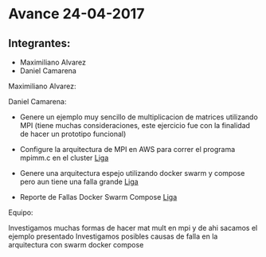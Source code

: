# Avance 24-04-2017

## Integrantes:

* Maximiliano Alvarez
* Daniel Camarena

Maximiliano Alvarez:

Daniel Camarena:
* Genere un ejemplo muy sencillo de multiplicacion de matrices utilizando MPI (tiene muchas consideraciones, este ejercicio fue con la finalidad de hacer un prototipo funcional)
* Configure la arquitectura de MPI en AWS para correr el programa mpimm.c en el cluster [Liga](Arquitectura_Distribuida_AWS/MPI_Distributed.md)

* Genere una arquitectura espejo utilizando docker swarm y compose pero aun tiene una falla grande [Liga](Arquitectura_swarm_docker_compose/Guia_de_Instalacion.md)
* Reporte de Fallas Docker Swarm Compose [Liga](Arquitectura_swarm_docker_compose/README.md)

Equipo:

Investigamos muchas formas de hacer mat mult en mpi y de ahi sacamos el ejemplo presentado
Investigamos posibles causas de falla en la arquitectura con swarm docker compose



